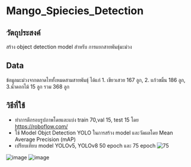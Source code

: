 # Mango_Spiecies_Detection
## วัตถุประสงค์
สร้าง object detection model สำหรับ การแยกสายพันธ์ุมะม่วง
## Data
ข้อมูลมะม่วงจากตลาดไททั้งหมดสามสายพันธุ์ ได้แก่ 1. เขียวเสวย 167 ลูก, 2. แก้วขมิ้น 186 ลูก, 3.น้ำดอกไม้ 15 ลูก รวม 368 ลูก
## วิธีที่ใช้
- ทำการตีกรอบรูปภาพโดยและแบ่ง train 70,val 15, test 15 โดย https://roboflow.com/
- ใช้ Model Objct Detection YOLO ในการสร้าง model และวัดผลโดย Mean Average Precision (mAP)
- เปรียบเทียบ model YOLOv5, YOLOv8 50 epoch และ 75 epoch
![75](https://github.com/kittipat7/Mango_Spiecies_Detection/assets/97491541/789baa86-3726-433f-a7cd-0ea1b2e5ebb8)
	
![image](https://github.com/kittipat7/Mango_Spiecies_Detection/assets/97491541/e3ed6b80-42e9-4402-8a82-f50b2306c7a1) 	![image](https://github.com/kittipat7/Mango_Spiecies_Detection/assets/97491541/113916c7-251a-492d-baa1-82a6cef9a661)

